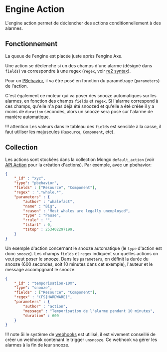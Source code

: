 # Engine Action

L'engine action permet de déclencher des actions conditionnellement à des alarmes.

## Fonctionnement

La queue de l'engine est placée juste après l'engine Axe.

Une action se déclenche si un des champs d'une alarme (désigné dans `fields`) va correspondre à une regex (`regex`, voir [re2 syntax](https://github.com/google/re2/wiki/Syntax)).

Pour un [PBehavior](../../guide-developpement/PBehavior/index.md), il va être posé en fonction du paramétrage (`parameters`) de l'action.

C'est également ce moteur qui va poser des snooze automatiques sur les alarmes, en fonction des champs `fields` et `regex`. Si l'alarme correspond à ces champs, qu'elle n'a pas déjà été snoozed et qu'elle a été créée il y a moins de `duration` secondes, alors un snooze sera posé sur l'alarme de manière automatique.

!!! attention
    Les valeurs dans le tableau des `fields` est sensible à la casse, il faut utiliser les majuscules (`Resource`, `Component`, etc).

## Collection

Les actions sont stockées dans la collection Mongo `default_action` (voir [API Action](../../guide-developpement/action/api_v2_action.md) pour la création d'actions). Par exemple, avec un pbehavior:

```json
{
    "_id" : "xyz",
    "type": "pbehavior",
    "fields" : ["Resource", "Component"],
    "regex" : ".*whale.*",
    "parameters" : {
        "author" : "whalefact",
        "name" : "Big",
        "reason" : "Most whales are legally unemployed",
        "type" : "Pause",
        "rrule" : "",
        "tstart" : 0,
        "tstop" : 253402297199,
    }
}
```

Un exemple d'action concernant le snooze automatique (le `type` d'action est donc `snooze`). Les champs `fields` et `regex` indiquent sur quelles actions on veut peut poser le snooze. Dans les `parameters`, on définit la durée du snooze (600 secondes, soit 10 minutes dans cet exemple), l'auteur et le message accompgnant le snooze.

```json
{
    "_id" : "temporisation-10m",
    "type": "snooze",
    "fields" : ["Resource", "Component"],
    "regex" : "(FS|HARDWARE)",
    "parameters" : {
        "author" : "action",
        "message" : "Temporisation de l'alarme pendant 10 minutes",
        "duration" : 600
    }
}
```

!!! note
    Si le système de [webhooks](../webhooks/index.md) est utilisé, il est vivement conseillé de créer un webhook contenant le trigger `unsnooze`. Ce webhook va gérer les alarmes à la fin de leur snooze.

